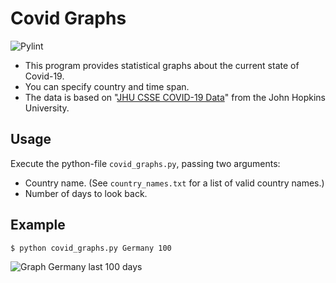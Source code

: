 # Covid Graphs

![Pylint](https://github.com/sloschert/covid_graphs/workflows/Pylint/badge.svg)

- This program provides statistical graphs about the current state of Covid-19. <br>
- You can specify country and time span. <br>
- The data is based on "[JHU CSSE COVID-19 Data](https://github.com/CSSEGISandData/COVID-19)" from the John Hopkins University.


## Usage

Execute the python-file `covid_graphs.py`, passing two arguments:


* Country name. (See `country_names.txt` for a list of valid country names.)
* Number of days to look back.


## Example

    $ python covid_graphs.py Germany 100

![Graph Germany last 100 days](https://github.com/sloschert/covid_graphs/blob/master/img/covid_graphs.png?raw=True)    
